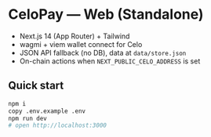 # CeloPay — Web (Standalone)

- Next.js 14 (App Router) + Tailwind
- wagmi + viem wallet connect for Celo
- JSON API fallback (no DB), data at `data/store.json`
- On-chain actions when `NEXT_PUBLIC_CELO_ADDRESS` is set

## Quick start
```bash
npm i
copy .env.example .env
npm run dev
# open http://localhost:3000
```
